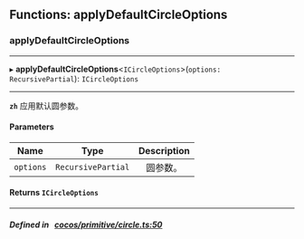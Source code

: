 ## Functions: applyDefaultCircleOptions

### applyDefaultCircleOptions


___
▸ **applyDefaultCircleOptions**<`ICircleOptions`\>(`options: RecursivePartial`): `ICircleOptions`
___



**`zh`** 
应用默认圆参数。



#### Parameters

| Name | Type | Description |
| :------: | :------: | :------: |
| `options` | `RecursivePartial` | 圆参数。  |


#### Returns `ICircleOptions` 
___


##### Defined in &nbsp;   [cocos/primitive/circle.ts:50](https://github.com/cocos-creator/engine/blob/c7bf6b8a9/cocos/primitive/circle.ts#L50)&nbsp;
